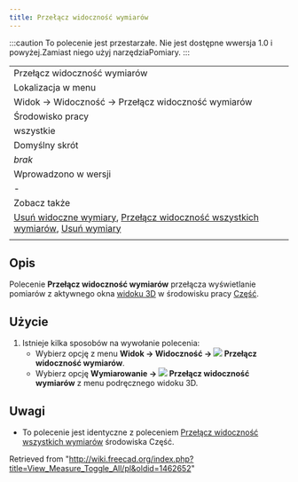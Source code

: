 ```yaml
---
title: Przełącz widoczność wymiarów
---
```

:::caution
To polecenie jest przestarzałe. Nie jest dostępne wwersja 1.0 i powyżej.Zamiast niego użyj narzędziaPomiary.
:::

|  |
| --- |
| Przełącz widoczność wymiarów |
| Lokalizacja w menu |
| Widok → Widoczność → Przełącz widoczność wymiarów |
| Środowisko pracy |
| wszystkie |
| Domyślny skrót |
| *brak* |
| Wprowadzono w wersji |
| - |
| Zobacz także |
| [Usuń widoczne wymiary](/View_Measure_Clear_All/pl "View Measure Clear All/pl"), [Przełącz widoczność wszystkich wymiarów](/Part_Measure_Toggle_All/pl "Part Measure Toggle All/pl"), [Usuń wymiary](/Part_Measure_Clear_All/pl "Part Measure Clear All/pl") |
|  |

## Opis

Polecenie **Przełącz widoczność wymiarów** przełącza wyświetlanie pomiarów z aktywnego okna [widoku 3D](/3D_view/pl "3D view/pl") w środowisku pracy [Część](/Part_Workbench/pl "Part Workbench/pl").

## Użycie

1. Istnieje kilka sposobów na wywołanie polecenia:
   * Wybierz opcję z menu **Widok → Widoczność → ![](/images/View_Measure_Toggle_All.svg) Przełącz widoczność wymiarów**.
   * Wybierz opcję **Wymiarowanie → ![](/images/View_Measure_Toggle_All.svg) Przełącz widoczność wymiarów** z menu podręcznego widoku 3D.

## Uwagi

* To polecenie jest identyczne z poleceniem [Przełącz widoczność wszystkich wymiarów](/Part_Measure_Toggle_All/pl "Part Measure Toggle All/pl") środowiska Część.

Retrieved from "<http://wiki.freecad.org/index.php?title=View_Measure_Toggle_All/pl&oldid=1462652>"